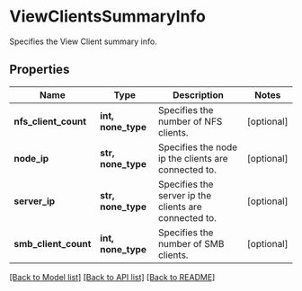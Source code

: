 # ViewClientsSummaryInfo

Specifies the View Client summary info.

## Properties
Name | Type | Description | Notes
------------ | ------------- | ------------- | -------------
**nfs_client_count** | **int, none_type** | Specifies the number of NFS clients. | [optional] 
**node_ip** | **str, none_type** | Specifies the node ip the clients are connected to. | [optional] 
**server_ip** | **str, none_type** | Specifies the server ip the clients are connected to. | [optional] 
**smb_client_count** | **int, none_type** | Specifies the number of SMB clients. | [optional] 

[[Back to Model list]](../README.md#documentation-for-models) [[Back to API list]](../README.md#documentation-for-api-endpoints) [[Back to README]](../README.md)


